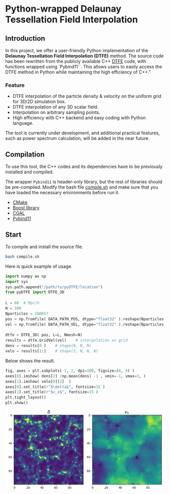 
# Python-wrapped Delaunay Tessellation Field Interpolation

## Introduction

In this project, we offer a user-friendly Python implementation of the **Delaunay Tessellation Field Interpolation (DTFE)** method. The source code has been rewritten from the publicly available C++ [DTFE](https://github.com/MariusCautun/DTFE/) code, with functions wrapped using `Pybind11``. This allows users to easily access the DTFE method in Python while maintaining the high efficiency of C++."

### Feature
* DTFE interpolation of the particle density & velocity on the uniform grid for 3D/2D simulation box.
* DTFE interpolation of any 3D scalar field.
* Interpolation on arbitrary sampling points.
* High efficiency with C++ backend and easy coding with Python language.

The tool is currently under development, and additional practical features, such as power spectrum calculation, will be added in the near future.

## Compilation
To use this tool, the C++ codes and its dependencies have to be previously installed and compiled. 

The wrapper `Pybind11` is header-only library, but the rest of libraries should be pre-compiled. Modify the bash file [compile.sh](./compile.sh) and make sure that you have loaded the necessary environments before run it. 

* [CMake](https://cmake.org/)
* [Boost library](https://www.boost.org/)
* [CGAL](https://www.cgal.org/)
* [Pybind11](https://github.com/pybind/pybind11)



## Start

To compile and install the source file.
```bash
bash compile.sh
```

Here is quick example of usage. 

```python
import numpy as np
import sys
sys.path.append("/path/to/pyDTFE/location")
from pyDTFE import DTFE_3D

L = 60  # Mpc/h
N = 100
Nparticles = 200657
pos = np.fromfile( DATA_PATH_POS, dtype="float32" ).reshape(Nparticles, 3)
vel = np.fromfile( DATA_PATH_VEL, dtype="float32" ).reshape(Nparticles, 3)

dtfe = DTFE_3D( pos, L=L, Nmesh=N)
results = dtfe.GridVel(vel)    # interpolation on grid
dens = results[0 ]    # shape(N, N, N)
velo = results[1:]    # shape(3, N, N, N)
```

Below shows the result.

```python
fig, axes = plt.subplots( 1, 2, dpi=100, figsize=(8, 4) )
axes[0].imshow( dens[2] /np.mean(dens) -1 , vmin=-1, vmax=3, )
axes[1].imshow( velo[0][2]  )
axes[0].set_title(r"$\delta$", fontsize=15 )
axes[1].set_title(r"$v_x$", fontsize=15 )
plt.tight_layout()
plt.show()
```
![alt text](./example/output.png)